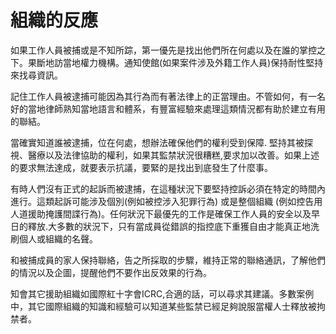 [Title]: # (組織性的反應)
[Order]: # (1)

# 組織的反應



如果工作人員被捕或是不知所踪，第一優先是找出他們所在何處以及在誰的掌控之下。果斷地訪當地權力機構。通知使館(如果案件涉及外籍工作人員)保持耐性堅持來找尋資訊。

記住工作人員被逮捕可能因為其行為而有著法律上的正當理由。不管如何，有一名好的當地律師熟知當地語言和體系，有豐富經驗來處理這類情況都有助於建立有用的聯結。

當確實知道誰被逮捕，位在何處，想辦法確保他們的權利受到保障. 堅持其被探視、醫療以及法律協助的權利，如果其監禁狀況很糟糕,要求加以改善。如果上述的要求無法達成，就要表示抗議，要緊的是找出到底發生了什麼事。

有時人們沒有正式的起訴而被逮捕，在這種狀況下要堅持控訴必須在特定的時間內進行。這類起訴可能涉及個別(例如被控涉入犯罪行為) 或是整個組織 (例如控告用人道援助掩護間諜行為)。任何狀況下最優先的工作是確保工作人員的安全以及早日的釋放.大多數的狀況下，只有當成員從錯誤的指控底下重獲自由才能真正地洗刷個人或組織的名聲。

和被捕成員的家人保持聯絡，告之所採取的步驟，維持正常的聯絡通訊，了解他們的情況以及企圖，提醒他們不要作出反效果的行為。

知會其它援助組織如國際紅十字會ICRC,合適的話，可以尋求其建議。多數案例中，其它國際組織的知識和經驗可以知道某些監禁已經足夠說服當權人士釋放被拘禁者。